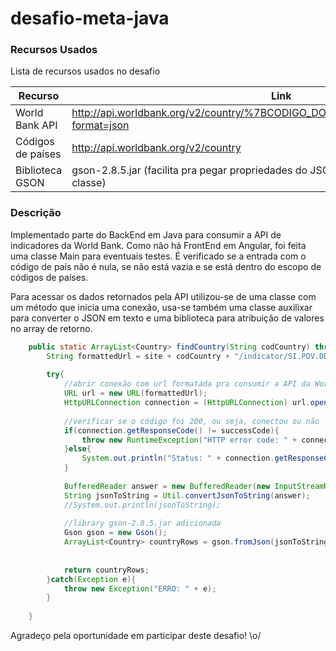 # desafio-meta-java

### Recursos Usados
Lista de recursos usados no desafio

| Recurso | Link |
| ------ | ------ |
| World Bank API | http://api.worldbank.org/v2/country/%7BCODIGO_DO_PAIS%7D/indicator/SI.POV.DDAY?format=json |
| Códigos de países | http://api.worldbank.org/v2/country |
| Biblioteca GSON | gson-2.8.5.jar (facilita pra pegar propriedades do JSON e atribuir em atributos de uma classe) |

### Descrição
Implementado parte do BackEnd em Java para consumir a API de indicadores da World Bank. Como não há FrontEnd em Angular, foi feita uma classe Main para eventuais testes.
É verificado se a entrada com o código de país não é nula, se não está vazia e se está dentro do escopo de códigos de países.

Para acessar os dados retornados pela API utilizou-se de uma classe com um método que inicia uma conexão, usa-se também uma classe auxilixar para converter o JSON em texto e uma biblioteca para atribuição de valores no array de retorno.

```java
    public static ArrayList<Country> findCountry(String codCountry) throws Exception{
        String formattedUrl = site + codCountry + "/indicator/SI.POV.DDAY?format=json";
        
        try{
            //abrir conexão com url formatada pra consumir a API da World Bank
            URL url = new URL(formattedUrl);
            HttpURLConnection connection = (HttpURLConnection) url.openConnection();
            
            //verificar se o código foi 200, ou seja, conectou ou não
            if(connection.getResponseCode() != successCode){
                throw new RuntimeException("HTTP error code: " + connection.getResponseCode());
            }else{
                System.out.println("Status: " + connection.getResponseCode());
            }
            
            BufferedReader answer = new BufferedReader(new InputStreamReader(connection.getInputStream()));
            String jsonToString = Util.convertJsonToString(answer);
            //System.out.println(jsonToString);
            
            //library gson-2.8.5.jar adicionada 
            Gson gson = new Gson();
            ArrayList<Country> countryRows = gson.fromJson(jsonToString, ArrayList.class);
            
            
            return countryRows;
        }catch(Exception e){
            throw new Exception("ERRO: " + e);
        }
        
    }
```

Agradeço pela oportunidade em participar deste desafio! \o/
